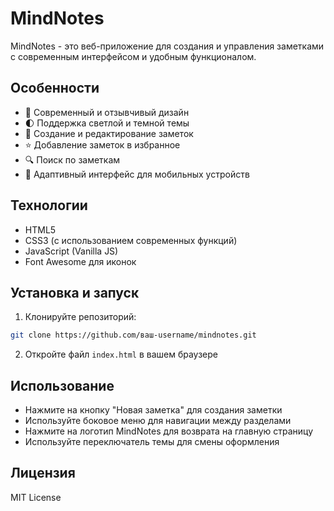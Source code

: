 # MindNotes

MindNotes - это веб-приложение для создания и управления заметками с современным интерфейсом и удобным функционалом.

## Особенности

- 🎨 Современный и отзывчивый дизайн
- 🌓 Поддержка светлой и темной темы
- 📝 Создание и редактирование заметок
- ⭐ Добавление заметок в избранное
- 🔍 Поиск по заметкам
- 📱 Адаптивный интерфейс для мобильных устройств

## Технологии

- HTML5
- CSS3 (с использованием современных функций)
- JavaScript (Vanilla JS)
- Font Awesome для иконок

## Установка и запуск

1. Клонируйте репозиторий:
```bash
git clone https://github.com/ваш-username/mindnotes.git
```

2. Откройте файл `index.html` в вашем браузере

## Использование

- Нажмите на кнопку "Новая заметка" для создания заметки
- Используйте боковое меню для навигации между разделами
- Нажмите на логотип MindNotes для возврата на главную страницу
- Используйте переключатель темы для смены оформления

## Лицензия

MIT License 
